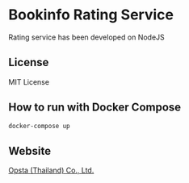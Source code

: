 # Bookinfo Rating Service

Rating service has been developed on NodeJS

## License

MIT License

## How to run with Docker Compose

```bash
docker-compose up
```

## Website

[Opsta (Thailand) Co., Ltd.](https://www.opsta.co.th)
